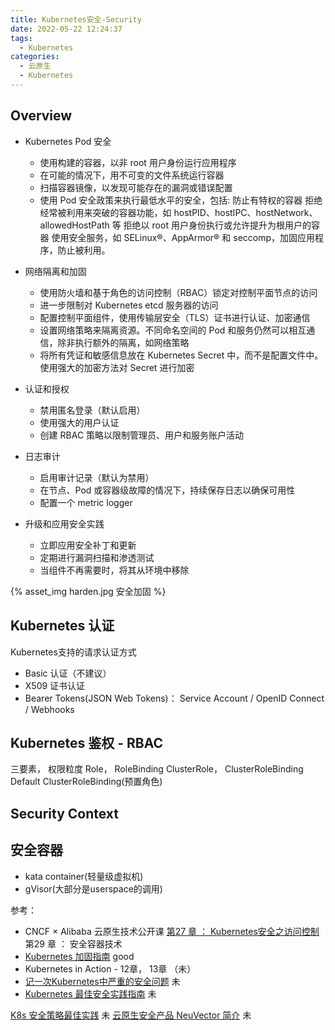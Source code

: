 ```yaml
---
title: Kubernetes安全-Security
date: 2022-05-22 12:24:37
tags:
  - Kubernetes
categories:
  - 云原生
  - Kubernetes
---
```


<p></p>
<!-- more -->


## Overview
+    Kubernetes Pod 安全
       + 使用构建的容器，以非 root 用户身份运行应用程序
       + 在可能的情况下，用不可变的文件系统运行容器
       + 扫描容器镜像，以发现可能存在的漏洞或错误配置
       + 使用 Pod 安全政策来执行最低水平的安全，包括:
            防止有特权的容器
            拒绝经常被利用来突破的容器功能，如 hostPID、hostIPC、hostNetwork、allowedHostPath 等
            拒绝以 root 用户身份执行或允许提升为根用户的容器
            使用安全服务，如 SELinux®、AppArmor® 和 seccomp，加固应用程序，防止被利用。

+    网络隔离和加固
       + 使用防火墙和基于角色的访问控制（RBAC）锁定对控制平面节点的访问
       + 进一步限制对 Kubernetes etcd 服务器的访问
       + 配置控制平面组件，使用传输层安全（TLS）证书进行认证、加密通信
       + 设置网络策略来隔离资源。不同命名空间的 Pod 和服务仍然可以相互通信，除非执行额外的隔离，如网络策略
       + 将所有凭证和敏感信息放在 Kubernetes Secret 中，而不是配置文件中。使用强大的加密方法对 Secret 进行加密

+    认证和授权
       + 禁用匿名登录（默认启用）
       + 使用强大的用户认证
       + 创建 RBAC 策略以限制管理员、用户和服务账户活动

+    日志审计
       + 启用审计记录（默认为禁用）
       + 在节点、Pod 或容器级故障的情况下，持续保存日志以确保可用性
       + 配置一个 metric logger

+    升级和应用安全实践
       + 立即应用安全补丁和更新
       + 定期进行漏洞扫描和渗透测试
       + 当组件不再需要时，将其从环境中移除

{% asset_img  harden.jpg   安全加固  %}

## Kubernetes 认证
Kubernetes支持的请求认证方式
+ Basic 认证（不建议）
+ X509 证书认证
+ Bearer Tokens(JSON Web Tokens)：
  Service Account / OpenID Connect / Webhooks

## Kubernetes 鉴权 - RBAC
三要素， 权限粒度
Role， RoleBinding
ClusterRole， ClusterRoleBinding
Default ClusterRoleBinding(预置角色)

## Security Context


## 安全容器
+ kata container(轻量级虚拟机)
+ gVisor(大部分是userspace的调用)

参考：
+ CNCF × Alibaba 云原生技术公开课
[第27 章 ： Kubernetes安全之访问控制](https://mp.weixin.qq.com/s/nPErpcghHih5-dGPQkStJA?spm=a2c6h.12873639.article-detail.60.67905225MCDpLx)  
第29 章 ： 安全容器技术
+ [Kubernetes 加固指南](https://jimmysong.io/docs/kubernetes-hardening-guidance/)    good
+ Kubernetes in Action - 12章， 13章 （未）
+ [记一次Kubernetes中严重的安全问题](https://corvo.myseu.cn/2021/03/23/2021-03-23-%E8%AE%B0%E4%B8%80%E6%AC%A1Kubernetes%E4%B8%AD%E4%B8%A5%E9%87%8D%E7%9A%84%E5%AE%89%E5%85%A8%E9%97%AE%E9%A2%98/) 未
+ [Kubernetes 最佳安全实践指南](https://icloudnative.io/posts/security-best-practices-for-kubernetes-pods/) 未

[K8s 安全策略最佳实践](https://kubesphere.com.cn/blogs/k8s-security/) 未
[云原生安全产品 NeuVector 简介](https://kubesphere.com.cn/blogs/neuvector-cloud-native-security/) 未